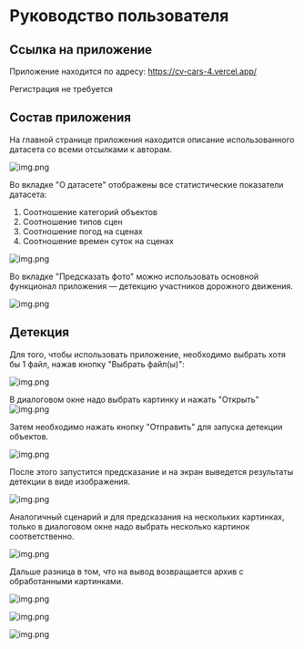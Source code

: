 # Руководство пользователя

## Ссылка на приложение

Приложение находится по адресу: https://cv-cars-4.vercel.app/

Регистрация не требуется

## Состав приложения

На главной странице приложения находится описание использованного датасета со всеми отсылками к авторам.

![img.png](images/main.png)

Во вкладке "О датасете" отображены все статистические показатели датасета:
1. Соотношение категорий объектов 
2. Соотношение типов сцен 
3. Соотношение погод на сценах
4. Соотношение времен суток на сценах

![img.png](images/dataset.png)

Во вкладке "Предсказать фото" можно использовать основной функционал приложения — детекцию участников дорожного движения.

![img.png](images/prediction.png)

## Детекция

Для того, чтобы использовать приложение, необходимо выбрать хотя бы 1 файл, нажав кнопку "Выбрать файл(ы)":

![img.png](images/select-files-btn.png)

В диалоговом окне надо выбрать картинку и нажать "Открыть"
![img.png](images/select-file.png)

Затем необходимо нажать кнопку "Отправить" для запуска детекции объектов.

![img.png](images/start-detection.png)

После этого запустится предсказание и на экран выведется результаты детекции в виде изображения.

![img.png](images/prediction.png)

Аналогичный сценарий и для предсказания на нескольких картинках, только в диалоговом окне надо выбрать несколько картинок соответственно.

![img.png](images/many-selected-files.png)

Дальше разница в том, что на вывод возвращается архив с обработанными картинками.

![img.png](images/predicted-many-imgs.png)

![img.png](images/archive-with-pred-images.png)

![img.png](images/opened-images.png)


